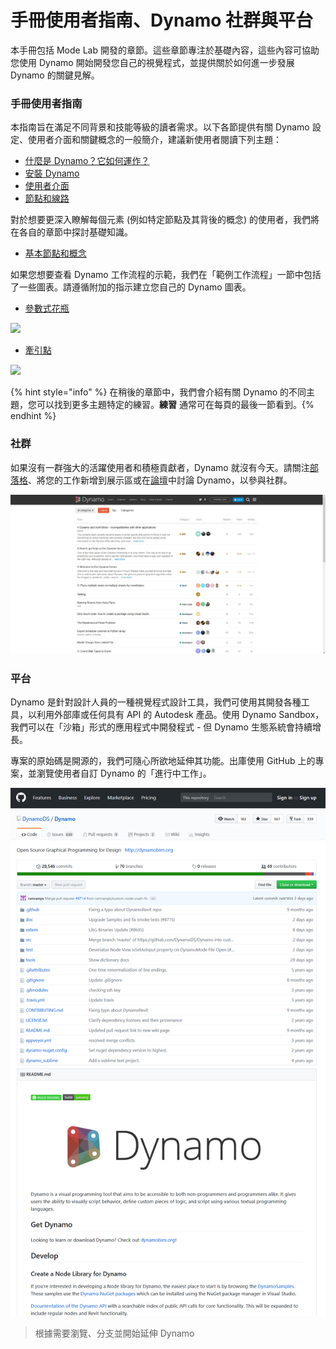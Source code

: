 # 手冊使用者指南、Dynamo 社群與平台

本手冊包括 Mode Lab 開發的章節。這些章節專注於基礎內容，這些內容可協助您使用 Dynamo 開始開發您自己的視覺程式，並提供關於如何進一步發展 Dynamo 的關鍵見解。

### 手冊使用者指南

本指南旨在滿足不同背景和技能等級的讀者需求。以下各節提供有關 Dynamo 設定、使用者介面和關鍵概念的一般簡介，建議新使用者閱讀下列主題：

* [什麼是 Dynamo？它如何運作？](1-what-is-dynamo.md)
* [安裝 Dynamo](../2\_setup\_for\_dynamo/)
* [使用者介面](../3\_user\_interface/)
* [節點和線路](../4\_nodes\_and\_wires/)

對於想要更深入瞭解每個元素 (例如特定節點及其背後的概念) 的使用者，我們將在各自的章節中探討基礎知識。

* [基本節點和概念](../5\_essential\_nodes\_and\_concepts/)

如果您想要查看 Dynamo 工作流程的示範，我們在「範例工作流程」一節中包括了一些圖表。請遵循附加的指示建立您自己的 Dynamo 圖表。

* [參數式花瓶](../10\_sample\_workflow/10-1\_getting-started-workflows/1-parametric-vase.md)

![](../10\_sample\_workflow/images/10-1/1/vase1\(3\).gif)

* [牽引點](../10\_sample\_workflow/10-1\_getting-started-workflows/2-attractor-points.md)

![](images/1-2/attractor1.gif)

{% hint style="info" %} 在稍後的章節中，我們會介紹有關 Dynamo 的不同主題，您可以找到更多主題特定的練習。**練習** 通常可在每頁的最後一節看到。{% endhint %}

### 社群

如果沒有一群強大的活躍使用者和積極貢獻者，Dynamo 就沒有今天。請關注[部落格](http://dynamobim.org/blog/)、將您的工作新增到展示區或在[論壇](https://forum.dynamobim.com)中討論 Dynamo，以參與社群。

![論壇](images/1-2/02-Community.png)

### 平台

Dynamo 是針對設計人員的一種視覺程式設計工具，我們可使用其開發各種工具，以利用外部庫或任何具有 API 的 Autodesk 產品。使用 Dynamo Sandbox，我們可以在「沙箱」形式的應用程式中開發程式 - 但 Dynamo 生態系統會持續增長。

專案的原始碼是開源的，我們可隨心所欲地延伸其功能。出庫使用 GitHub 上的專案，並瀏覽使用者自訂 Dynamo 的「進行中工作」。

![報告](images/1-2/03-TheRepo.png)

> 根據需要瀏覽、分支並開始延伸 Dynamo
